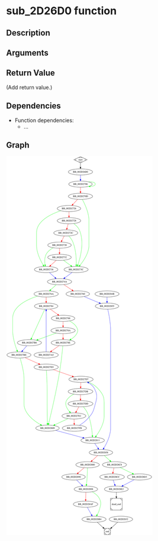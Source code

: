# sub_2D26D0 function

## Description


## Arguments


## Return Value

(Add return value.)

## Dependencies

* Function dependencies:
  * ...

## Graph

![sub_2D26D0 Graph](../svg/sub_2D26D0.svg "sub_2D26D0 Graph")


